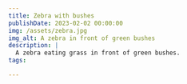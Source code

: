 ```yaml
---
title: Zebra with bushes
publishDate: 2023-02-02 00:00:00
img: /assets/zebra.jpg
img_alt: A zebra in front of green bushes
description: |
  A zebra eating grass in front of green bushes.
tags:

---
```

